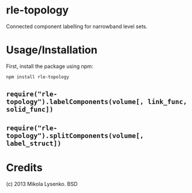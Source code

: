 rle-topology
============
Connected component labelling for narrowband level sets.


Usage/Installation
==================
First, install the package using npm:

    npm install rle-topology


`require("rle-topology").labelComponents(volume[, link_func, solid_func])`
------------------------------------------------------------------------


`require("rle-topology").splitComponents(volume[, label_struct])`
-----------------------------------------------------------------


Credits
=======
(c) 2013 Mikola Lysenko. BSD